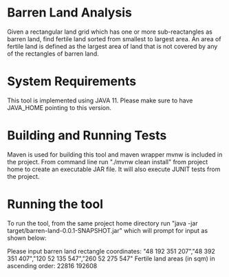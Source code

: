 # Barren Land Analysis

Given a rectangular land grid which has one or more sub-reactangles as barren land, find fertile land sorted from smallest 
to largest area. An area of fertile land is defined as the largest area of land that is not covered by any of the rectangles 
of barren land.

# System Requirements

This tool is implemented using JAVA 11. Please make sure to have JAVA_HOME pointing to this version.

# Building and Running Tests

Maven is used for building this tool and maven wrapper mvnw is included in the project. From command line run 
"./mvnw clean install" from project home to create an executable JAR file. It will also execute JUNIT tests from the project.

# Running the tool

To run the tool, from the same project home directory run "java -jar target/barren-land-0.0.1-SNAPSHOT.jar" 
which will prompt for input as shown below:

Please input barren land rectangle coordinates:
"48 192 351 207","48 392 351 407","120 52 135 547","260 52 275 547"
Fertile land areas (in sqm) in ascending order:
22816 192608

